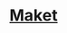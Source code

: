 <!-- BOOKERS WEB -->
<h1>
<a href="https://www.figma.com/design/34SBB1GXd9aZZOPgOO4QRD/Bookers-website?node-id=0-1&t=OHSoh4QOuGHW0YOq-0">Maket</a>
</h1>